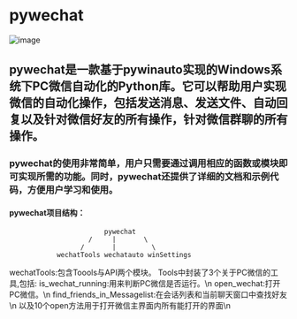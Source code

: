 # pywechat
![image](https://github.com/Hello-Mr-Crab/pywechat/blob/master/introduction.jpeg)
## pywechat是一款基于pywinauto实现的Windows系统下PC微信自动化的Python库。它可以帮助用户实现微信的自动化操作，包括发送消息、发送文件、自动回复以及针对微信好友的所有操作，针对微信群聊的所有操作。
### pywechat的使用非常简单，用户只需要通过调用相应的函数或模块即可实现所需的功能。同时，pywechat还提供了详细的文档和示例代码，方便用户学习和使用。

#### pywechat项目结构：
                            pywechat 
                        /     |       \
                      /	      |         \
                wechatTools wechatauto winSettings   

wechatTools:包含Toools与API两个模块。 Tools中封装了3个关于PC微信的工具,包括:
                                                                  is_wechat_running:用来判断PC微信是否运行。\n
                                                                  open_wechat:打开PC微信。\n
                                                                  find_friends_in_Messagelist:在会话列表和当前聊天窗口中查找好友\n
                                                                  以及10个open方法用于打开微信主界面内所有能打开的界面\n

